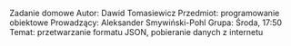 Zadanie domowe Autor: Dawid Tomasiewicz Przedmiot: programowanie obiektowe Prowadzący: Aleksander Smywiński-Pohl Grupa: Środa, 17:50 Temat: przetwarzanie formatu JSON, pobieranie danych z internetu

